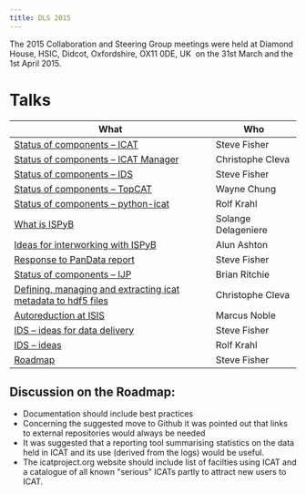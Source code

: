 ```yaml
---
title: DLS 2015
---
```


The 2015 Collaboration and Steering Group meetings were held at Diamond
House, HSIC, Didcot, Oxfordshire, OX11 0DE, UK  on the 31st March and
the 1st April 2015.

# Talks

| What                                                                                                                                                                        | Who                 |
| --------------------------------------------------------------------------------------------------------------------------------------------------------------------------- | ------------------- |
| [Status of components – ICAT](/pdf/collaboration/communication/face-to-face-meetings/dls-2015/ICAT-2015.pdf)                                                                | Steve Fisher        |
| [Status of components – ICAT Manager](/pdf/collaboration/communication/face-to-face-meetings/dls-2015/cleva_icat_manager_2015_03_31.pdf)                                    | Christophe Cleva    |
| [ Status of components – IDS ](/pdf/collaboration/communication/face-to-face-meetings/dls-2015/IDS-2015.pdf)                                                                | Steve Fisher        |
| [ Status of components – TopCAT ](/pdf/collaboration/communication/face-to-face-meetings/dls-2015/TopCAT-F2F-March-2015.pdf)                                                | Wayne Chung         |
| [ Status of components – python-icat ](/pdf/collaboration/communication/face-to-face-meetings/dls-2015/python-icat.pdf)                                                     | Rolf Krahl          |
| [ What is ISPyB ](/pdf/collaboration/communication/face-to-face-meetings/dls-2015/ICAT-ISPYB-2015.pdf)                                                                      | Solange Delageniere |
| [ Ideas for interworking with ISPyB ](/pdf/collaboration/communication/face-to-face-meetings/dls-2015/150331-Ideas-for-interworking-with-ISPyB-dist.pdf)                    | Alun Ashton         |
| [ Response to PanData report ](/pdf/collaboration/communication/face-to-face-meetings/dls-2015/Response-to-PanData-report.pdf)                                              | Steve Fisher        |
| [ Status of components – IJP ](/pdf/collaboration/communication/face-to-face-meetings/dls-2015/IJP-demo-2015-04-01.pdf)                                                     | Brian Ritchie       |
| [ Defining, managing and extracting icat metadata to hdf5 files ](/pdf/collaboration/communication/face-to-face-meetings/dls-2015/cleva_metadata_management_2015_03_31.pdf) | Christophe Cleva    |
| [ Autoreduction at ISIS ](/pdf/collaboration/communication/face-to-face-meetings/dls-2015/ISIS-Autoreduction-ICAT-talk.pdf)                                                 | Marcus Noble        |
| [ IDS – ideas for data delivery ](/pdf/collaboration/communication/face-to-face-meetings/dls-2015/Mechanisms-for-ICAT-IDS-Data-Distribution.pdf)                            | Steve Fisher        |
| [ IDS – ideas ](/pdf/collaboration/communication/face-to-face-meetings/dls-2015/direct-ids.pdf)                                                                             | Rolf Krahl          |
| [ Roadmap ](/pdf/collaboration/communication/face-to-face-meetings/dls-2015/Roadmap-2015.pdf)                                                                               | Steve Fisher        |

## Discussion on the Roadmap:

- Documentation should include best practices
- Concerning the suggested move to Github it was pointed out that
  links to external repositories would always be needed
- It was suggested that a reporting tool summarising statistics on the
  data held in ICAT and its use (derived from the logs) would be
  useful.
- The icatproject.org website should include list of facilties using
  ICAT and a catalogue of all known "serious" ICATs partly to attract
  new users to ICAT.
